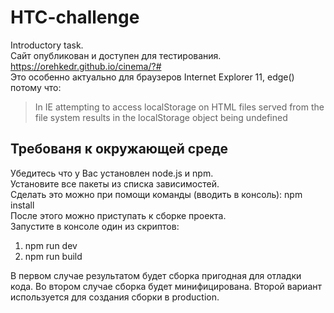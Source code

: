# HTC-challenge
Introductory task.  
Сайт опубликован и доступен для тестирования.  
<https://orehkedr.github.io/cinema/?#>  
Это особенно актуально для браузеров Internet Explorer 11, edge() потому что:  
> In IE attempting to access localStorage on HTML files served from the file system results in the localStorage object being undefined  
  
## Требованя к окружающей среде  
Убедитесь что у Вас установлен node.js и npm.  
Установите все пакеты из списка зависимостей.  
Сделать это можно при помощи команды (вводить в консоль): npm install  
После этого можно приступать к сборке проекта.  
Запустите в консоле один из скриптов:  
1.  npm run dev
2.  npm run build  

В первом случае результатом будет сборка пригодная для отладки кода. Во втором случае сборка будет минифицирована. Второй вариант используется для создания сборки в production.
